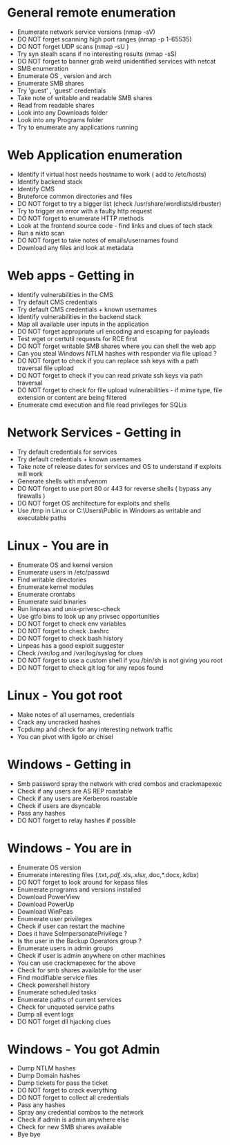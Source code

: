 # General remote enumeration 
- Enumerate network service versions (nmap -sV)
- DO NOT forget scanning high port ranges (nmap -p 1-65535)
- DO NOT forget UDP scans (nmap -sU )
- Try syn stealh scans if no interesting results (nmap -sS)
- DO NOT forget to banner grab weird unidentified services with netcat 
- SMB enumeration
- Enumerate OS , version and arch
- Enumerate SMB shares
- Try 'guest' , 'guest' credentials 
- Take note of writable and readable SMB shares
- Read from readable shares 
- Look into any Downloads folder 
- Look into any Programs folder 
- Try to enumerate any applications running 

# Web Application enumeration
- Identify if virtual host needs hostname to work ( add to /etc/hosts)
- Identify backend stack
- Identify CMS 
- Bruteforce common directories and files
- DO NOT forget to try a bigger list (check /usr/share/wordlists/dirbuster)
- Try to trigger an error with a faulty http request
- DO NOT forget to enumerate HTTP methods 
- Look at the frontend source code - find links and clues of tech stack
- Run a nikto scan 
- DO NOT forget to take notes of emails/usernames found 
- Download any files and look at metadata 


# Web apps - Getting in 
- Identify vulnerabilities in the CMS 
- Try default CMS credentials 
- Try default CMS credentials + known usernames 
- Identify vulnerabilities in the backend stack 
- Map all available user inputs in the application 
- DO NOT forget appropriate url encoding and escaping for payloads 
- Test wget or certutil requests for RCE first
- DO NOT forget writable SMB shares where you can shell the web app 
- Can you steal Windows NTLM hashes with responder via file upload ? 
- DO NOT forget to check if you can replace ssh keys with a path traversal file upload 
- DO NOT forget to check if you can read private ssh keys via path traversal 
- DO NOT forget to check for file upload vulnerabilities - if mime type, file extension or content are being filtered
- Enumerate cmd execution and file read privileges for SQLis 



# Network Services - Getting in 
- Try default credentials for services 
- Try default credentials + known usernames 
- Take note of release dates for services and OS to understand if exploits will work 
- Generate shells with msfvenom 
- DO NOT forget to use port 80 or 443 for reverse shells ( bypass any firewalls )
- DO NOT forget OS architecture for exploits and shells 
- Use /tmp in Linux or C:\Users\Public in Windows as writable and executable paths 

# Linux - You are in 
- Enumerate OS and kernel version 
- Enumerate users in /etc/passwd
- Find writable directories 
- Enumerate kernel modules
- Enumerate crontabs 
- Enumerate suid binaries 
- Run linpeas and unix-privesc-check 
- Use gtfo bins to look up any privsec opportunities 
- DO NOT forget to check env variables 
- DO NOT forget to check .bashrc
- DO NOT forget to check bash history 
- Linpeas has a good exploit suggester 
- Check /var/log and /var/log/syslog for clues 
- DO NOT forget to use a custom shell if you /bin/sh is not giving you root
- DO NOT forget to check git log for any repos found 

# Linux - You got root 
- Make notes of all usernames, credentials 
- Crack any uncracked hashes 
- Tcpdump and check for any interesting network traffic 
- You can pivot with ligolo or chisel 


# Windows - Getting in 
- Smb password spray the network with cred combos and crackmapexec 
- Check if any users are AS REP roastable 
- Check if any users are Kerberos roastable 
- Check if users are dsyncable 
- Pass any hashes 
- DO NOT forget to relay hashes if possible


# Windows - You are in
- Enumerate OS version
- Enumerate interesting files (.txt,*.pdf,*.xls,*.xlsx,*.doc,*.docx,.kdbx) 
- DO NOT forget to look around for kepass files 
- Enumerate programs and versions installed 
- Download PowerView 
- Download PowerUp
- Download WinPeas
- Enumerate user privileges 
- Check if user can restart the machine 
- Does it have SeImpersonatePrivilege ?
- Is the user in the Backup Operators group ?
- Enumerate users in admin groups 
- Check if user is admin anywhere on other machines
- You can use crackmapexec for the above
- Check for smb shares available for the user 
- Find modifiable service files 
- Check powershell history
- Enumerate scheduled tasks
- Enumerate paths of current services
- Check for unquoted service paths
- Dump all event logs 
- DO NOT forget dll hjacking clues 

# Windows - You got Admin 
- Dump NTLM hashes 
- Dump Domain hashes 
- Dump tickets for pass the ticket 
- DO NOT forget to crack everything
- DO NOT forget to collect all credentials 
- Pass any hashes 
- Spray any credential combos to the network 
- Check if admin is admin anywhere else  
- Check for new SMB shares available
- Bye bye
